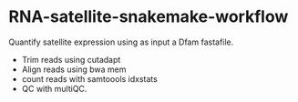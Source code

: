 # RNA-satellite-snakemake-workflow

Quantify satellite expression using as input a Dfam fastafile.
- Trim reads using cutadapt
- Align reads using bwa mem
- count reads with samtoools idxstats
- QC with multiQC.

